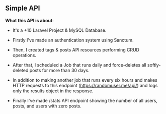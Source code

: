 ## Simple API

**What this API is about**:

* It's a +10 Laravel Project & MySQL Database.

* Firstly I've made an authentication system using Sanctum.

* Then, I created tags & posts API resources performing CRUD operations.

* After that,  I scheduled a Job that runs daily and force-deletes all softly-  deleted posts for more than 30 days.
 
* In addition to making another job that runs every six hours and makes HTTP requests to this endpoint (https://randomuser.me/api/) and logs only the results object in the response. 

* Finally I've made /stats API endpoint showing the number of all users, posts, and users with zero posts.
